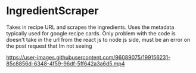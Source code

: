 # IngredientScraper
Takes in recipe URL and scrapes the ingredients.
Uses the metadata typically used for google recipe cards. 
Only problem with the code is doesn't take in the url from the react js to node js side, must be an error on the post request that Im not seeing




https://user-images.githubusercontent.com/96089075/199156231-85c8856d-6348-4f59-96df-5ff642a3a6d5.mp4

